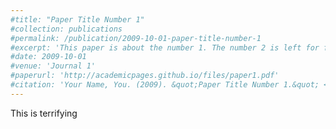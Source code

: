 ```yaml
---
#title: "Paper Title Number 1"
#collection: publications
#permalink: /publication/2009-10-01-paper-title-number-1
#excerpt: 'This paper is about the number 1. The number 2 is left for future work.'
#date: 2009-10-01
#venue: 'Journal 1'
#paperurl: 'http://academicpages.github.io/files/paper1.pdf'
#citation: 'Your Name, You. (2009). &quot;Paper Title Number 1.&quot; <i>Journal 1</i>. 1(1).'
---
```

This is terrifying
